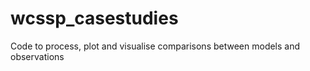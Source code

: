 # wcssp_casestudies
Code to process, plot and visualise comparisons between models and observations
